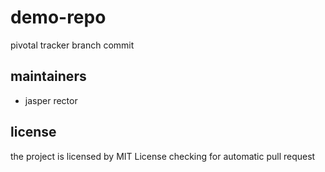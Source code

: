 # demo-repo
pivotal tracker branch commit

## maintainers

+ jasper rector

## license

the project is licensed by MIT License
checking for automatic pull request
